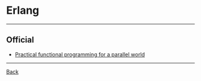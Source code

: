 # Erlang

---

## Official

- [Practical functional programming for a parallel world](https://www.erlang.org/)

---

[Back](./../High-level.md)
